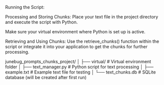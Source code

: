 Running the Script:

Processing and Storing Chunks: 
Place your text file in the project directory and execute the script with Python. 

Make sure your virtual environment where Python is set up is active.

Retrieving and Using Chunks: Use the retrieve_chunks() function within the script or integrate it into your application to get the chunks for further processing.


junebug_prompts_chunks_project/
│
├── virtual/                # Virtual environment folder
│
├── text_manager.py         # Python script for text processing
│
├── example.txt             # Example text file for testing
│
└── text_chunks.db          # SQLite database (will be created after first run)
